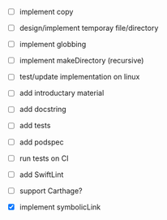 - [ ] implement copy
- [ ] design/implement temporay file/directory
- [ ] implement globbing
- [ ] implement makeDirectory (recursive)
- [ ] test/update implementation on linux
- [ ] add introductary material
- [ ] add docstring
- [ ] add tests
- [ ] add podspec
- [ ] run tests on CI
- [ ] add SwiftLint
- [ ] support Carthage?

- [x] implement symbolicLink

